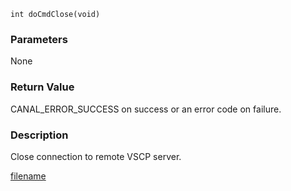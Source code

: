 

```clike
int doCmdClose(void)
```

### Parameters
None

### Return Value
CANAL_ERROR_SUCCESS on success or an error code on failure. 

### Description
Close connection to remote VSCP server. 



[filename](./bottom_copyright.md ':include')